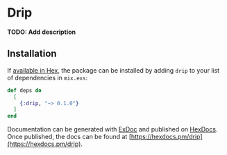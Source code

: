 # Drip

**TODO: Add description**

## Installation

If [available in Hex](https://hex.pm/docs/publish), the package can be installed
by adding `drip` to your list of dependencies in `mix.exs`:

```elixir
def deps do
  [
    {:drip, "~> 0.1.0"}
  ]
end
```

Documentation can be generated with [ExDoc](https://github.com/elixir-lang/ex_doc)
and published on [HexDocs](https://hexdocs.pm). Once published, the docs can
be found at [https://hexdocs.pm/drip](https://hexdocs.pm/drip).

